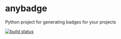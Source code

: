 # anybadge
Python project for generating badges for your projects

[![build status](https://api.travis-ci.org/jongracecox/anybadge.svg?branch=master)](https://travis-ci.org/jongracecox/anybadge)
